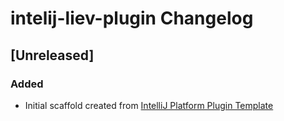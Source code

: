 <!-- Keep a Changelog guide -> https://keepachangelog.com -->

# intelij-liev-plugin Changelog

## [Unreleased]
### Added
- Initial scaffold created from [IntelliJ Platform Plugin Template](https://github.com/JetBrains/intellij-platform-plugin-template)
